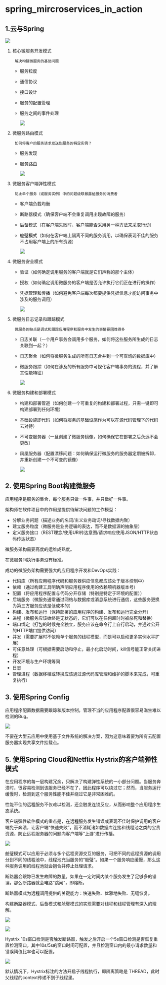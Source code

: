 # spring_mircroservices_in_action

## 1.云与Spring

![](./resources/P-1-14.png)

1. 核心微服务开发模式

        解决构建微服务的基础问题

    - 服务粒度
    - 通信协议
    - 接口设计
    - 服务的配置管理
    - 服务之间的事件处理

        ![](./resources/P-1-08.png)

2. 微服务路由模式

        如何将客户的服务请求发送到服务的特定实例？
    
    - 服务发现
    - 服务路由

        ![](./resources/P-1-09.png)

3. 微服务客户端弹性模式

        防止单个服务（或服务实例）中的问题级联暴露给服务的消费者

    - 客户端负载均衡
    - 断路器模式（确保客户端不会重复调用出现故障的服务）
    - 后备模式（在客户端失败时，客户端能否采用另一种方法来采取行动）
    - 舱璧模式（如何在客户端上隔离不同的服务调用，以确保表现不佳的服务不占用客户端上的所有资源）

        ![](./resources/P-1-10.png)

4. 微服务安全模式

    - 验证（如何确定调用服务的客户端就是它们声称的那个主体）
    - 授权（如何确定调用微服务的客户端是否允许执行它们正在进行的操作）
    - 凭据管理和传播（如何避免客户端每次都要提供凭据信息才能访问事务中涉及的服务调用）

        ![](./resources/P-1-11.png)

5. 微服务日志记录和跟踪模式

        微服务的缺点是调式和跟踪应用程序和服务中发生的事情要困难得多
        
    - 日志关联（一个用户事务会调用多个服务，如何将这些服务所生成的日志关联到一起？）
    - 日志聚合（如何将微服务生成的所有日志合并到一个可查询的数据库中）
    - 微服务跟踪（如何在涉及的所有服务中可视化客户端事务的流程，并了解其性能特征）

        ![](./resources/P-1-12.png)

6. 微服务构建和部署模式

    - 构建和部署管道（如何创建一个可重复的构建和部署过程，只需一键即可构建部署到任何环境）
    - 基础设施即代码（如何将服务的基础设施作为可以在源代码管理下的代码去对待）
    - 不可变服务器（一旦创建了微服务镜像，如何确保它在部署之后永远不会更改）
    - 凤凰服务器（配置漂移问题：如何确保运行微服务的服务器定期被拆卸，并重新创建一个不可变的镜像）

        ![](./resources/P-1-13.png)

## 2. 使用Spring Boot构建微服务

应用程序是服务的集合，每个服务只做一件事，并只做好一件事。

架构师在软件项目中的作用是提供待解决问题的工作模型：
- 分解业务问题（描述业务的名词/主义业务动词/寻找数据内聚）
- 建立服务粒度（微服务是业务逻辑的表达，而不是数据源的抽象层）
- 定义服务接口（REST理念/使用URI传达意图/请求响应使用JSON/HTTP状态码传达状态）

微服务架构需要高度的运维成熟度。

在微服务间执行事务没有标准。

成功的微服务架构需要强大的应用程序开发和DevOps实践：
- 代码库（所有应用程序代码和服务器供应信息都应该处于版本控制中）
- 依赖（通过构建工具明确声明应用程序使用的依赖项机器版本号）
- 配置（将应用程序配置与代码分开存储（特别是特定于环境的配置））
- 后端服务（微服务通常通过网络与数据库或消息系统进行通信，这些服务更换为第三方服务应该是低成本的）
- 构建、发布和运行（保持部署的应用程序的构建、发布和运行完全分开）
- 进程（微服务应该始终是无状态的，它们可以在任何超时时被杀死和替换）
- 端口绑定（打包的时候完全独立，服务应该在命令行上自行启动，并通过公开的HTTP端口提供访问）
- 并发（需要扩展时不依赖单个服务的线程模型，而是可以启动更多实例水平扩展）
- 可任意处理（可根据需要启动和停止，最小化启动时间，kill信号能正常关闭进程）
- 开发环境与生产环境等同
- 日志
- 管理进程（数据移植或转换应该通过源代码库管理和维护的脚本来完成，可重复执行）

## 3. 使用Spring Config

应用程序配置数据需要跟踪和版本控制，管理不当的应用程序配置很容易滋生难以检测的Bug。

![](./resources/P-3-2.png)

不要在大型云应用中使用基于文件系统的解决方案，因为这意味着要为所有云配置服务器实现共享文件挂载点。

## 5. 使用Spring Cloud和Netflix Hystrix的**客户端弹性模式**

在应用程序的每一层构建冗余，只解决了构建弹性系统的一小部分问题。当服务奔溃时，很容易检测到该服务已经不在了，因此程序可以绕过它；然而，当服务运行缓慢时，检测到这个服务性能不佳并绕过它是非常困难的。

性能不佳的远程服务不仅难以检测，还会触发连锁反应，从而影响整个应用程序生态系统。

客户端弹性软件模式的重点是，在远程服务发生错误或表现不佳时保护调用的客户端免于奔溃，让客户端“快速失败”，而不消耗诸如数据库连接和线程池之类的宝贵资源，防止远程服务器的问题向客户端等“上游”进行传播。

![](./resources/P-5-1.png)

舱璧模式可以应用于必须与多个远程资源交互的服务，可把不同的远程资源的调用分到不同的线程池中，线程池充当服务的“舱璧”。如果一个服务响应缓慢，那么这种服务调用的线程池就会抱合并停止处理请求。

断路器会跟踪已发生故障的数量，如果在一定时间内某个服务发生了足够多的错误，那么断路器就会电路“跳闸”，即熔断。

断路器模式为远程调用提供的关键能力：快速失败、优雅地失败、无缝恢复。

构建断路器模式、后备模式和舱璧模式的实现需要对线程和线程管理有深入的理解。

![](./resources/P-5-4.png)

![](./resources/P-5-8.png)

Hystrix 10s窗口检测是否触发断路器，触发之后开启一个5s窗口检测是否恢复重置检测窗口，其中10s/5s的窗口时间可配置，并且检测窗口内的最小请求数量和错误阈值比率也可以配置。

![](./resources/P-5-9.png)

默认情况下，Hystrix标注的方法开启子线程执行，即隔离策略是 THREAD，此时父线程的context传递不到子线程里。